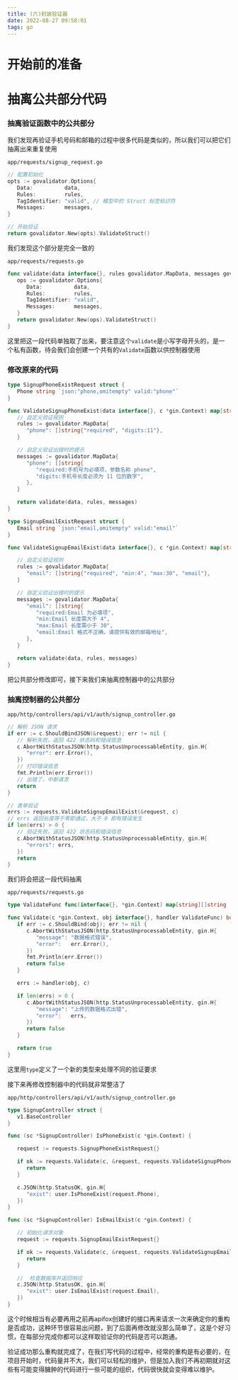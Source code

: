 ```yaml
---
title: (六)封装验证器
date: 2022-08-27 09:58:01
tags: go
---
```


# 开始前的准备

# 抽离公共部分代码

### 抽离验证函数中的公共部分

我们发现再验证手机号码和邮箱的过程中很多代码是类似的，所以我们可以把它们抽离出来重复使用

`app/requests/signup_request.go`

```go
// 配置初始化
opts := govalidator.Options{
   Data:          data,
   Rules:         rules,
   TagIdentifier: "valid", // 模型中的 Struct 标签标识符
   Messages:      messages,
}

// 开始验证
return govalidator.New(opts).ValidateStruct()
```

我们发现这个部分是完全一致的

`app/requests/requests.go`

```go
func validate(data interface{}, rules govalidator.MapData, messages govalidator.MapData) map[string][]string {
   ops := govalidator.Options{
      Data:          data,
      Rules:         rules,
      TagIdentifier: "valid",
      Messages:      messages,
   }
   return govalidator.New(ops).ValidateStruct()
}
```

这里把这一段代码单独取了出来，要注意这个`validate`是小写字母开头的，是一个私有函数，待会我们会创建一个共有的`Validate`函数以供控制器使用

### 修改原来的代码

```go
type SignupPhoneExistRequest struct {
   Phone string `json:"phone,omitempty" valid:"phone"`
}

func ValidateSignupPhoneExist(data interface{}, c *gin.Context) map[string][]string {
   // 自定义验证规则
   rules := govalidator.MapData{
      "phone": []string{"required", "digits:11"},
   }

   // 自定义验证出错时的提示
   messages := govalidator.MapData{
      "phone": []string{
         "required:手机号为必填项，参数名称 phone",
         "digits:手机号长度必须为 11 位的数字",
      },
   }

   return validate(data, rules, messages)
}

type SignupEmailExistRequest struct {
   Email string `json:"email,omitempty" valid:"email"`
}

func ValidateSignupEmailExist(data interface{}, c *gin.Context) map[string][]string {

   // 自定义验证规则
   rules := govalidator.MapData{
      "email": []string{"required", "min:4", "max:30", "email"},
   }

   // 自定义验证出错时的提示
   messages := govalidator.MapData{
      "email": []string{
         "required:Email 为必填项",
         "min:Email 长度需大于 4",
         "max:Email 长度需小于 30",
         "email:Email 格式不正确，请提供有效的邮箱地址",
      },
   }

   return validate(data, rules, messages)
}
```

把公共部分修改即可，接下来我们来抽离控制器中的公共部分

### 抽离控制器的公共部分

`app/http/controllers/api/v1/auth/signup_controller.go`

```go
// 解析 JSON 请求
if err := c.ShouldBindJSON(&request); err != nil {
   // 解析失败，返回 422 状态码和错误信息
   c.AbortWithStatusJSON(http.StatusUnprocessableEntity, gin.H{
      "error": err.Error(),
   })
   // 打印错误信息
   fmt.Println(err.Error())
   // 出错了，中断请求
   return
}

// 表单验证
errs := requests.ValidateSignupEmailExist(&request, c)
// errs 返回长度等于零即通过，大于 0 即有错误发生
if len(errs) > 0 {
   // 验证失败，返回 422 状态码和错误信息
   c.AbortWithStatusJSON(http.StatusUnprocessableEntity, gin.H{
      "errors": errs,
   })
   return
}
```

我们将会把这一段代码抽离

`app/requests/requests.go`

```go
type ValidateFunc func(interface{}, *gin.Context) map[string][]string

func Validate(c *gin.Context, obj interface{}, handler ValidateFunc) bool {
   if err := c.ShouldBind(obj); err != nil {
      c.AbortWithStatusJSON(http.StatusUnprocessableEntity, gin.H{
         "message": "数据格式错误",
         "error":   err.Error(),
      })
      fmt.Println(err.Error())
      return false
   }

   errs := handler(obj, c)

   if len(errs) > 0 {
      c.AbortWithStatusJSON(http.StatusUnprocessableEntity, gin.H{
         "message": "上传的数据格式出错",
         "error":   errs,
      })
      return false
   }

   return true
}
```

这里用`type`定义了一个新的类型来处理不同的验证要求

接下来再修改控制器中的代码就非常整洁了

`app/http/controllers/api/v1/auth/signup_controller.go`

```go
type SignupController struct {
   v1.BaseController
}

func (sc *SignupController) IsPhoneExist(c *gin.Context) {

   request := requests.SignupPhoneExistRequest{}

   if ok := requests.Validate(c, &request, requests.ValidateSignupPhoneExist); !ok {
      return
   }

   c.JSON(http.StatusOK, gin.H{
      "exist": user.IsPhoneExist(request.Phone),
   })
}

func (sc *SignupController) IsEmailExist(c *gin.Context) {

   // 初始化请求对象
   request := requests.SignupEmailExistRequest{}

   if ok := requests.Validate(c, &request, requests.ValidateSignupEmailExist); !ok {
      return
   }

   //  检查数据库并返回响应
   c.JSON(http.StatusOK, gin.H{
      "exist": user.IsEmailExist(request.Email),
   })
}
```

这个时候相当有必要再用之前再apifox创建好的接口再来请求一次来确定你的重构是否成功，这种环节很容易出问题，到了后面再修改就没那么简单了，这是个好习惯，在每部分完成你都可以这样取验证你的代码是否可以跑通。

验证成功那么重构就完成了，在我们写代码的过程中，经常的重构是有必要的，在项目开始时，代码量并不大，我们可以轻松的维护，但是加入我们不再初期就对这些有可能变得臃肿的代码进行一些可能的组织，代码很快就会变得难以维护。

